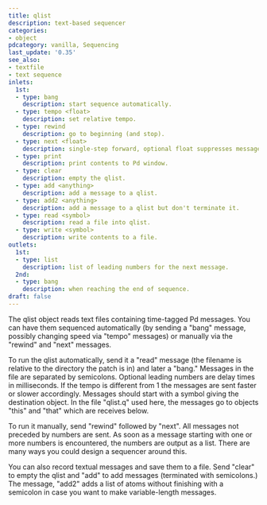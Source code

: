 ```yaml
---
title: qlist
description: text-based sequencer
categories:
- object
pdcategory: vanilla, Sequencing
last_update: '0.35'
see_also:
- textfile
- text sequence
inlets:
  1st:
  - type: bang
    description: start sequence automatically.
  - type: tempo <float>
    description: set relative tempo.
  - type: rewind
    description: go to beginning (and stop).
  - type: next <float>
    description: single-step forward, optional float suppresses message sending.
  - type: print
    description: print contents to Pd window.
  - type: clear
    description: empty the qlist.
  - type: add <anything>
    description: add a message to a qlist.
  - type: add2 <anything>
    description: add a message to a qlist but don't terminate it.
  - type: read <symbol>
    description: read a file into qlist.
  - type: write <symbol>
    description: write contents to a file.
outlets:
  1st:
  - type: list
    description: list of leading numbers for the next message.
  2nd:
  - type: bang
    description: when reaching the end of sequence.
draft: false
---
```

The qlist object reads text files containing time-tagged Pd messages. You can have them sequenced automatically (by sending a "bang" message, possibly changing speed via "tempo" messages) or manually via the "rewind" and "next" messages.

To run the qlist automatically, send it a "read" message (the filename is relative to the directory the patch is in) and later a "bang." Messages in the file are separated by semicolons. Optional leading numbers are delay times in milliseconds. If the tempo is different from 1 the messages are sent faster or slower accordingly. Messages should start with a symbol giving the destination object. In the file "qlist.q" used here, the messages go to objects "this" and "that" which are receives below.

To run it manually, send "rewind" followed by "next". All messages not preceded by numbers are sent. As soon as a message starting with one or more numbers is encountered, the numbers are output as a list. There are many ways you could design a sequencer around this.

You can also record textual messages and save them to a file. Send "clear" to empty the qlist and "add" to add messages (terminated with semicolons.) The message, "add2" adds a list of atoms without finishing with a semicolon in case you want to make variable-length messages.
